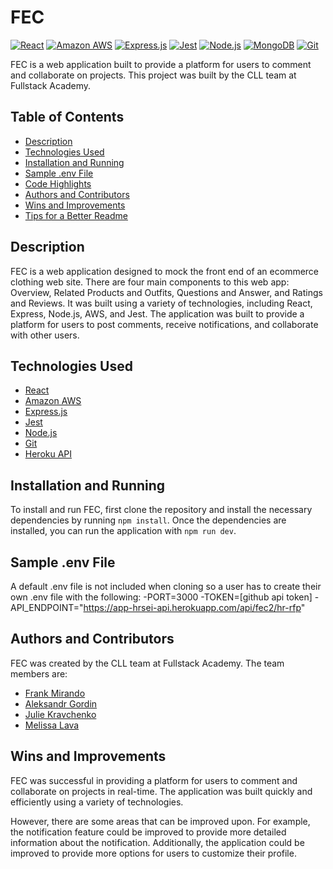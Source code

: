 

# FEC

[![React](https://img.shields.io/badge/React-20232A?style=for-the-badge&logo=react&logoColor=61DAFB)](https://reactjs.org/)  [![Amazon AWS](https://img.shields.io/badge/Amazon_AWS-FF9900?style=for-the-badge&logo=amazonaws&logoColor=white)](https://aws.amazon.com/) [![Express.js](https://img.shields.io/badge/Express.js-000000?style=for-the-badge&logo=express&logoColor=white)](https://expressjs.com/) [![Jest](https://img.shields.io/badge/Jest-C21325?style=for-the-badge&logo=jest&logoColor=white)](https://jestjs.io/) [![Node.js](https://img.shields.io/badge/Node.js-339933?style=for-the-badge&logo=nodedotjs&logoColor=white)](https://nodejs.org/) [![MongoDB](https://img.shields.io/badge/MongoDB-13aa52?style=for-the-badge&logo=mongodb&logoColor=white)](https://www.mongodb.com/) [![Git](https://img.shields.io/badge/Git-F05032?style=for-the-badge&logo=git&logoColor=white)](https://git-scm.com/)

FEC is a web application built to provide a platform for users to comment and collaborate on projects. This project was built by the CLL team at Fullstack Academy.

## Table of Contents

- [Description](#description)
- [Technologies Used](#technologies-used)
- [Installation and Running](#installation-and-running)
- [Sample .env File](#sample-env-file)
- [Code Highlights](#code-highlights)
- [Authors and Contributors](#authors-and-contributors)
- [Wins and Improvements](#wins-and-improvements)
- [Tips for a Better Readme](#tips-for-a-better-readme)

## Description

FEC is a web application designed to mock the front end of an ecommerce clothing web site. There are four main components to this web app: Overview, Related Products and Outfits, Questions and Answer, and Ratings and Reviews. It was built using a variety of technologies, including React, Express, Node.js, AWS, and Jest. The application was built to provide a platform for users to post comments, receive notifications, and collaborate with other users.

## Technologies Used

- [React](https://reactjs.org/)
- [Amazon AWS](https://aws.amazon.com/)
- [Express.js](https://expressjs.com/)
- [Jest](https://jestjs.io/)
- [Node.js](https://nodejs.org/)
- [Git](https://git-scm.com/)
- [Heroku API](https://app-hrsei-api.herokuapp.com/api/fec2/hr-rfp)

## Installation and Running

To install and run FEC, first clone the repository and install the necessary dependencies by running `npm install`. Once the dependencies are installed, you can run the application with `npm run dev`.


## Sample .env File
A default .env file is not included when cloning so a user has to create their own .env file with the following:
-PORT=3000
-TOKEN=[github api token]
-API_ENDPOINT="https://app-hrsei-api.herokuapp.com/api/fec2/hr-rfp"

## Authors and Contributors

FEC was created by the CLL team at Fullstack Academy. The team members are:

- [Frank Mirando](https://github.com/fmirando)
- [Aleksandr Gordin](https://github.com/SashaGordin)
- [Julie Kravchenko](https://github.com/jkrav07)
- [Melissa Lava](https://github.com/mellava)


## Wins and Improvements

FEC was successful in providing a platform for users to comment and collaborate on projects in real-time. The application was built quickly and efficiently using a variety of technologies.

However, there are some areas that can be improved upon. For example, the notification feature could be improved to provide more detailed information about the notification. Additionally, the application could be improved to provide more options for users to customize their profile.
